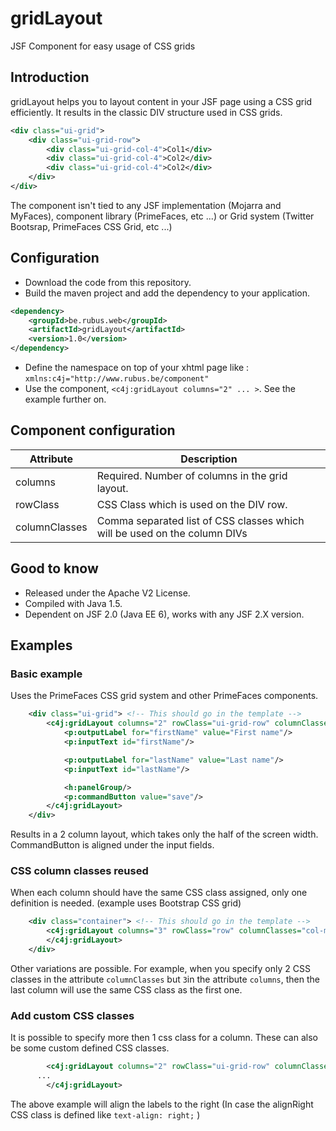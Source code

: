 # gridLayout
JSF Component for easy usage of CSS grids

## Introduction

gridLayout helps you to layout content in your JSF page using a CSS grid efficiently.  It results in the classic DIV structure used in CSS grids.

```xml
<div class="ui-grid">
    <div class="ui-grid-row">
        <div class="ui-grid-col-4">Col1</div>
        <div class="ui-grid-col-4">Col2</div>
        <div class="ui-grid-col-4">Col2</div>
    </div>
</div>
```

The component isn't tied to any JSF implementation (Mojarra and MyFaces), component library (PrimeFaces, etc ...) or Grid system (Twitter Bootsrap, PrimeFaces CSS Grid, etc ...)


## Configuration

* Download the code from this repository.
* Build the maven project and add the dependency to your application.
```xml
<dependency>
    <groupId>be.rubus.web</groupId>
    <artifactId>gridLayout</artifactId>
    <version>1.0</version>
</dependency>
```
* Define the namespace on top of your xhtml page like : ``xmlns:c4j="http://www.rubus.be/component"``
* Use the component, `` <c4j:gridLayout columns="2" ... > ``. See the example further on.

## Component configuration

|Attribute | Description |
|----------|-------------|
|columns   | Required. Number of columns in the grid layout.|
|rowClass   | CSS Class which is used on the DIV row.|
|columnClasses | Comma separated list of CSS classes which will be used on the column DIVs |

## Good to know

* Released under the Apache V2 License.
* Compiled with Java 1.5.
* Dependent on JSF 2.0 (Java EE 6), works with any JSF 2.X version.

## Examples

### Basic example

Uses the PrimeFaces CSS grid system and other PrimeFaces components.

```xml
    <div class="ui-grid"> <!-- This should go in the template -->
        <c4j:gridLayout columns="2" rowClass="ui-grid-row" columnClasses="ui-grid-col-2, ui-grid-col-4">
            <p:outputLabel for="firstName" value="First name"/>
            <p:inputText id="firstName"/>

            <p:outputLabel for="lastName" value="Last name"/>
            <p:inputText id="lastName"/>

            <h:panelGroup/>
            <p:commandButton value="save"/>
        </c4j:gridLayout>
    </div>
```

Results in a 2 column layout, which takes only the half of the screen width. CommandButton is aligned under the input fields.

### CSS column classes reused

When each column should have the same CSS class assigned, only one definition is needed. (example uses Bootstrap CSS grid)

```xml
    <div class="container"> <!-- This should go in the template -->
        <c4j:gridLayout columns="3" rowClass="row" columnClasses="col-md-4">
        </c4j:gridLayout>
    </div>
```

Other variations are possible.  For example, when you specify only 2 CSS classes in the attribute `columnClasses` but `3`in the attribute `columns`, then the last column will use the same CSS class as the first one.

### Add custom CSS classes

It is possible to specify more then 1 css class for a column.  These can also be some custom defined CSS classes.

```xml
        <c4j:gridLayout columns="2" rowClass="ui-grid-row" columnClasses="ui-grid-col-2 alignRight, ui-grid-col-4">
      ...
        </c4j:gridLayout>

```

The above example will align the labels to the right (In case the alignRight CSS class is defined like `text-align: right;` )

